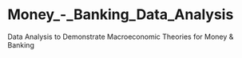 # Money_-_Banking_Data_Analysis
Data Analysis to Demonstrate Macroeconomic Theories for Money &amp; Banking
